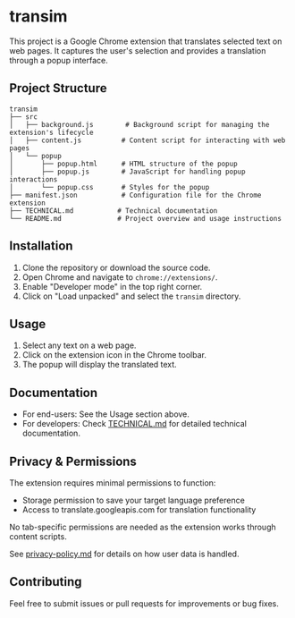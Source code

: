 # transim

This project is a Google Chrome extension that translates selected text on web pages. It captures the user's selection and provides a translation through a popup interface.

## Project Structure

```
transim
├── src
│   ├── background.js        # Background script for managing the extension's lifecycle
│   ├── content.js          # Content script for interacting with web pages
│   └── popup
│       ├── popup.html      # HTML structure of the popup
│       ├── popup.js        # JavaScript for handling popup interactions
│       └── popup.css       # Styles for the popup
├── manifest.json           # Configuration file for the Chrome extension
├── TECHNICAL.md           # Technical documentation
└── README.md              # Project overview and usage instructions
```

## Installation

1. Clone the repository or download the source code.
2. Open Chrome and navigate to `chrome://extensions/`.
3. Enable "Developer mode" in the top right corner.
4. Click on "Load unpacked" and select the `transim` directory.

## Usage

1. Select any text on a web page.
2. Click on the extension icon in the Chrome toolbar.
3. The popup will display the translated text.

## Documentation

- For end-users: See the Usage section above.
- For developers: Check [TECHNICAL.md](TECHNICAL.md) for detailed technical documentation.

## Privacy & Permissions

The extension requires minimal permissions to function:

- Storage permission to save your target language preference
- Access to translate.googleapis.com for translation functionality

No tab-specific permissions are needed as the extension works through content scripts.

See [privacy-policy.md](privacy-policy.md) for details on how user data is handled.

## Contributing

Feel free to submit issues or pull requests for improvements or bug fixes.
